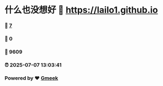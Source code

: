 # 什么也没想好 :link: https://lailo1.github.io 
### :page_facing_up: [7](https://lailo1.github.io/tag.html) 
### :speech_balloon: 0 
### :hibiscus: 9609 
### :alarm_clock: 2025-07-07 13:03:41 
### Powered by :heart: [Gmeek](https://github.com/Meekdai/Gmeek)
